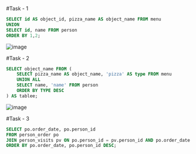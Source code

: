 #Task - 1
```sql
SELECT id AS object_id, pizza_name AS object_name FROM menu
UNION
SELECT id, name FROM person
ORDER BY 1,2;
```
![image](https://github.com/ngllsq/sql_projects/assets/114596475/84c60a83-6817-4fb2-b297-1c935e799627)

#Task - 2
```sql
SELECT object_name FROM (
	SELECT pizza_name AS object_name, 'pizza' AS type FROM menu
	UNION ALL
	SELECT name, 'name' FROM person
	ORDER BY TYPE DESC
) AS tablee;
```
![image](https://github.com/ngllsq/sql_projects/assets/114596475/d83b8197-3321-4e88-94ae-f5d0328e532d)

#Task - 3
```sql
SELECT po.order_date, po.person_id
FROM person_order po
JOIN person_visits pv ON po.person_id = pv.person_id AND po.order_date = pv.visit_date
ORDER BY po.order_date, po.person_id DESC;
```

